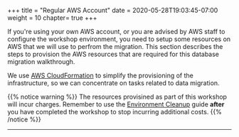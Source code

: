 +++
title = "Regular AWS Account"
date = 2020-05-28T19:03:45-07:00
weight = 10
chapter= true
+++

If you're using your own AWS account, or you are advised by AWS staff to configure the workshop environment, you need to setup some resources on AWS that we will use to perfrom the migration. This section describes the steps to provision the AWS resources that are required for this database migration walkthrough. 

We use [AWS CloudFormation](https://aws.amazon.com/cloudformation/) to simplify the provisioning of the infrastructure, so we can concentrate on tasks related to data migration. 


{{% notice warning  %}}
The resources provisined as part of this workshop will incur charges. Remember to use the [Environment Cleanup](../../en/envclean.html) guide **after** you have completed the workshop to stop incurring additional costs. 
{{% /notice %}}

---